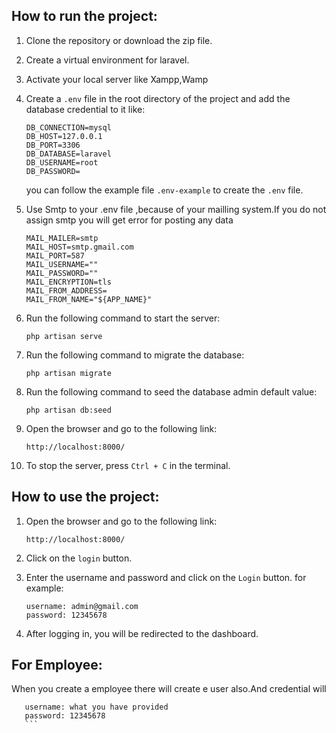 
## How to run the project:
1. Clone the repository or download the zip file.
2. Create a virtual environment for laravel.
3. Activate your local server like Xampp,Wamp

5. Create a `.env` file in the root directory of the project and add the database credential to it like:

    ```
   DB_CONNECTION=mysql
   DB_HOST=127.0.0.1
   DB_PORT=3306
   DB_DATABASE=laravel
   DB_USERNAME=root
   DB_PASSWORD=
    ```
    you can follow the example file `.env-example` to create the `.env` file.

6. Use Smtp to your .env file ,because of your mailling system.If you do not assign smtp you will get error for posting any data 
    ```
    MAIL_MAILER=smtp
   MAIL_HOST=smtp.gmail.com
   MAIL_PORT=587
   MAIL_USERNAME=""
   MAIL_PASSWORD=""
   MAIL_ENCRYPTION=tls
   MAIL_FROM_ADDRESS=
   MAIL_FROM_NAME="${APP_NAME}"

    ```
6. Run the following command to start the server:
     ```
    php artisan serve
     ```
     
7. Run the following command to migrate  the database:
     ```
    php artisan migrate
     ```     
8. Run the following command to seed  the database admin default value:
     ```
    php artisan db:seed
     ```
9. Open the browser and go to the following link:

    ```
    http://localhost:8000/
    ```
10. To stop the server, press `Ctrl + C` in the terminal.

## How to use the project:
1. Open the browser and go to the following link:

    ```
    http://localhost:8000/
    ```
2. Click on the `login` button.
3. Enter the username and password and click on the `Login` button. for example:
    ```
    username: admin@gmail.com
    password: 12345678
    ```
4. After logging in, you will be redirected to the dashboard.

 ## For Employee:
  When you create a employee there will create e user also.And credential will
  
 ```
    username: what you have provided
    password: 12345678
    ```
   
